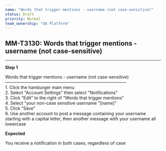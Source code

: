 ```yaml
---
name: "Words that trigger mentions - username (not case-sensitive)"
status: Draft
priority: Normal
team_ownership: "QA Platform"
---
```


## MM-T3130: Words that trigger mentions - username (not case-sensitive)

---

**Step 1**

Words that trigger mentions - username (not case-sensitive)\
————————————————————————————\
1\. Click the hamburger main menu\
2\. Select "Account Settings" then select "Notifications"\
3\. Click “Edit” to the right of “Words that trigger mentions”\
4\. Select "your non-case sensitive username "\[name]"\
5\. Click “Save”\
6\. Use another account to post a message containing your username starting with a capital letter, then another message with your username all lowercase

**Expected**

You receive a notification in both cases, regardless of case
